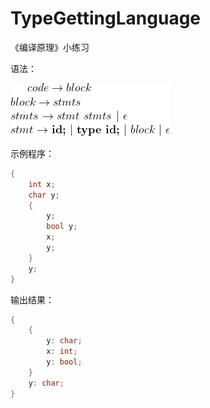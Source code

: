 # TypeGettingLanguage
《编译原理》小练习

语法：

![](CodeCogsEqn.png)

示例程序：
```cpp
{
	int x;
	char y;
	{
		y;
		bool y;
		x;
		y;
	}
	y;
}
```
输出结果：
```cpp
{
	{
		y: char;
		x: int;
		y: bool;
	}
	y: char;
}
```
